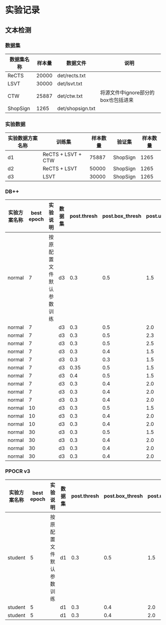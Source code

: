 # 实验记录

## 文本检测

### 数据集

| 数据集名称 | 样本量 | 数据文件 | 说明 |
| --- | --- | --- | --- |
| ReCTS | 20000 | det/rects.txt ||
| LSVT | 30000 | det/lsvt.txt ||
| CTW | 25887 | det/ctw.txt | 将源文件中ignore部分的box也包括进来 |
| ShopSign | 1265 | det/shopsign.txt ||

### 实验数据

| 实验数据方案名称 | 训练集 | 样本数量  | 验证集 | 样本数量 |
| --- | --- |---| --- |---|
| d1 | ReCTS + LSVT + CTW | 75887 | ShopSign | 1265 |
| d2 | ReCTS + LSVT | 50000 | ShopSign | 1265 |
| d3 | LSVT | 30000 | ShopSign | 1265 |

### DB++

| 实验方案名称 | best epoch | 实验说明 | 数据集 | post.thresh | post.box_thresh | post.unclip_ratio | post.image_size | precision | recall | hmean |
| --- | --- | --- | --- | --- | --- |---| --- | --- | --- | --- |
| normal | 7 |  按原配置文件默认参数训练 | d3 | 0.3 | 0.5 | 1.5 | 1024 | 0.7701045798773891 | 0.4222859402807989 | 0.5454661558109833 |
| normal | 7 |  | d3 | 0.3 | 0.5 | 2.0 | 1024 | 0.805045045045045 | 0.44176389163535695 | 0.5704800817160368 |
| normal | 7 |  | d3 | 0.3 | 0.5 | 2.3 | 1024 | 0.7946733849199208 | 0.43662250346054976 | 0.5635887945887308 |
| normal | 7 |  | d3 | 0.3 | 0.5 | 2.5 | 1024 | 0.7777977689816481 | 0.4274273284556061 | 0.5516845329249617 |
| normal | 7 |  | d3 | 0.3 | 0.4 | 1.5 | 1024 | 0.7112532712997964 | 0.4836859798299387 | 0.5758003766478342 |
| normal | 7 |  | d3 | 0.3 | 0.3 | 1.5 | 1024 | 0.5833428148822392 | 0.5069210994660867 | 0.5424535787970165 |
| normal | 7 |  | d3 | 0.35 | 0.5 | 1.5 | 1024 | 0.7312644437107957 | 0.43800672335376706 | 0.5478604996289884 |
| normal | 7 |  | d3 | 0.4 | 0.5 | 1.5 | 1024 | 0.6786800486618005 | 0.4412695273877793 | 0.5348112642300779 |
| normal | 7 |  | d3 | 0.3 | 0.4 | 2.0 | 1024 | 0.7413592796979378 | 0.5047458967767451 | 0.6005882352941176 |
| normal | 7 |  | d3 | 0.3 | 0.4 | 2.0 | 1440 | 0.723136860625864 | 0.5689143761123195 | 0.6368214265950971 |
| normal | 7 |  | d3 | 0.3 | 0.4 | 2.0 | 2048 | 0.6853443336770941 | 0.5913585129523433 | 0.6348919908709729 |
| normal | 10 |  | d3 | 0.3 | 0.5 | 1.5 | 1024 | 0.7720649807402445 | 0.4558038362665612 | 0.5732048492384209 |
| normal | 10 |  | d3 | 0.3 | 0.4 | 2.0 | 1024 | 0.702677624602333 | 0.5241249752817876 | 0.600407747196738 |
| normal | 10 |  | d3 | 0.3 | 0.4 | 2.0 | 2048 | 0.6458333333333334 | 0.6068815503262804 | 0.6257518605362423 |
| normal | 30 |  | d3 | 0.3 | 0.5 | 1.5 | 1024 | 0.7686536625289865 | 0.5571485070199723 | 0.646030381198051 |
| normal | 30 |  | d3 | 0.3 | 0.4 | 2.0 | 1024 | 0.7260909935004642 | 0.6185485465691121 | 0.6680192205018687 |
| normal | 30 |  | d3 | 0.3 | 0.4 | 2.0 | 1440 | 0.6902059688944935 | 0.6493968756179553 | 0.6691798267957209 |
| normal | 30 |  | d3 | 0.3 | 0.4 | 2.0 | 2048 | 0.6248932738829333 | 0.6512754597587502 | 0.6378116678770273 |

### PPOCR v3

| 实验方案名称  | best epoch | 实验说明 | 数据集 | post.thresh | post.box_thresh | post.unclip_ratio | post.image_size | precision | recall | hmean |
| --- | --- | --- | --- | --- | --- |---| --- | --- | --- | --- |
| student | 5 | 按原配置文件默认参数训练 | d1 | 0.3 | 0.5 | 1.5 | 1024 | 0.5775656324582339 | 0.502471821237888 | 0.5374081319727172 |
| student | 5 | | d1 | 0.3 | 0.4 | 2.0 | 1024 | 0.6047722342733188 | 0.5513150088985564 | 0.5768076962863349 |
| student | 5 | | d1 | 0.3 | 0.4 | 2.0 | 2048 | 0.39934574735782585 | 0.6276448487245403 | 0.4881199538638985 |